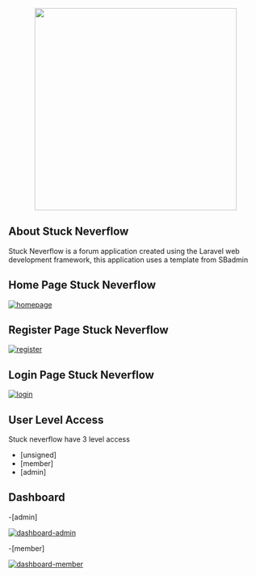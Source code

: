 <p align="center"><a href="https://laravel.com" target="_blank"><img src="https://raw.githubusercontent.com/laravel/art/master/logo-lockup/5%20SVG/2%20CMYK/1%20Full%20Color/laravel-logolockup-cmyk-red.svg" width="400"></a></p>

## About Stuck Neverflow

Stuck Neverflow is a forum application created using the Laravel web development framework, this application uses a template from SBadmin

## Home Page Stuck Neverflow
<p><a href="https://ibb.co/n01pLkQ"><img src="https://i.ibb.co/4fSkVN4/homepage.png" alt="homepage" border="0"></a></p>

## Register Page Stuck Neverflow
<p><a href="https://ibb.co/GnNmCx0"><img src="https://i.ibb.co/sbz7sm2/register.png" alt="register" border="0"></a></p>

## Login Page Stuck Neverflow
<p><a href="https://ibb.co/DtLJFDw"><img src="https://i.ibb.co/f2QgWYr/login.png" alt="login" border="0"></a></p>

## User Level Access
Stuck neverflow have 3 level access
- [unsigned]
- [member]
- [admin]

## Dashboard
-[admin]
<p><a href="https://ibb.co/P6SwBmJ"><img src="https://i.ibb.co/6Wdg6nG/dashboard-admin.png" alt="dashboard-admin" border="0"></a></p>

-[member]
<p><a href="https://ibb.co/qxmjYZG"><img src="https://i.ibb.co/DLwWfqX/dashboard-member.png" alt="dashboard-member" border="0"></a></p>